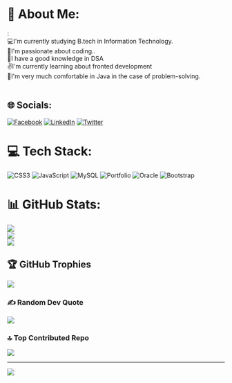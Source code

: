 # 💫 About Me:
:<br>💻I'm currently studying B.tech in Information Technology.<br>🤝I'm passionate about coding..<br>🙌I have a good knowledge in DSA<br>✌I'm currently learning about fronted development<br>📢I'm very much comfortable in Java in the case of problem-solving.<br><br>


## 🌐 Socials:
[![Facebook](https://img.shields.io/badge/Facebook-%231877F2.svg?logo=Facebook&logoColor=white)](https://facebook.com/https://www.facebook.com/tamosa.mondal.395) [![LinkedIn](https://img.shields.io/badge/LinkedIn-%230077B5.svg?logo=linkedin&logoColor=white)](https://linkedin.com/in/linkedin.com/in/tamosa-mondal-586792204) [![Twitter](https://img.shields.io/badge/Twitter-%231DA1F2.svg?logo=Twitter&logoColor=white)](https://twitter.com/twitter.com/TAMOSAMONDAL1) 

# 💻 Tech Stack:
![CSS3](https://img.shields.io/badge/css3-%231572B6.svg?style=for-the-badge&logo=css3&logoColor=white) ![JavaScript](https://img.shields.io/badge/javascript-%23323330.svg?style=for-the-badge&logo=javascript&logoColor=%23F7DF1E) ![MySQL](https://img.shields.io/badge/mysql-%2300f.svg?style=for-the-badge&logo=mysql&logoColor=white) ![Portfolio](https://img.shields.io/badge/Portfolio-%23000000.svg?style=for-the-badge&logo=firefox&logoColor=#FF7139) ![Oracle](https://img.shields.io/badge/Oracle-F80000?style=for-the-badge&logo=oracle&logoColor=white) ![Bootstrap](https://img.shields.io/badge/bootstrap-%23563D7C.svg?style=for-the-badge&logo=bootstrap&logoColor=white)
# 📊 GitHub Stats:
![](https://github-readme-stats.vercel.app/api?username=TamosaMondal&theme=dark&hide_border=false&include_all_commits=false&count_private=false)<br/>
![](https://github-readme-streak-stats.herokuapp.com/?user=TamosaMondal&theme=dark&hide_border=false)<br/>
![](https://github-readme-stats.vercel.app/api/top-langs/?username=TamosaMondal&theme=dark&hide_border=false&include_all_commits=false&count_private=false&layout=compact)

## 🏆 GitHub Trophies
![](https://github-profile-trophy.vercel.app/?username=TamosaMondal&theme=radical&no-frame=false&no-bg=false&margin-w=4)

### ✍️ Random Dev Quote
![](https://quotes-github-readme.vercel.app/api?type=horizontal&theme=radical)

### 🔝 Top Contributed Repo
![](https://github-contributor-stats.vercel.app/api?username=TamosaMondal&limit=5&theme=dark&combine_all_yearly_contributions=true)

---
[![](https://visitcount.itsvg.in/api?id=TamosaMondal&icon=2&color=3)](https://visitcount.itsvg.in)

<!-- Proudly created with GPRM ( https://gprm.itsvg.in ) -->
